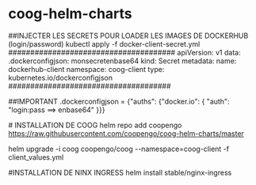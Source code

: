 # coog-helm-charts

##INJECTER LES SECRETS POUR LOADER LES IMAGES DE DOCKERHUB (login/password)
kubectl apply -f docker-client-secret.yml
######################################
apiVersion: v1
data:
  .dockerconfigjson: monsecretenbase64
kind: Secret
metadata:
  name: dockerhub-client
  namespace: coog-client
type: kubernetes.io/dockerconfigjson
#####################################

##IMPORTANT 
.dockerconfigjson = {"auths": {"docker.io": { "auth": "login:pass ==>   enbase64" }}}







# INSTALLATION DE COOG
helm repo add coopengo https://raw.githubusercontent.com/coopengo/coog-helm-charts/master

helm upgrade -i coog coopengo/coog --namespace=coog-client -f client_values.yml

#INSTALLATION DE NINX INGRESS
helm install stable/nginx-ingress

